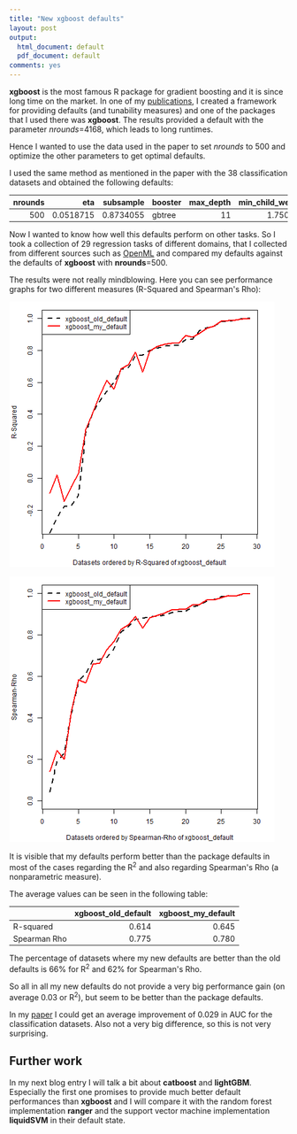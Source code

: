 ```yaml
---
title: "New xgboost defaults"
layout: post
output:
  html_document: default
  pdf_document: default
comments: yes
---
```


**xgboost** is the most famous R package for gradient boosting and it is since long time on the market. 
In one of my [publications](http://www.jmlr.org/papers/volume20/18-444/18-444.pdf), I created a framework for providing defaults (and tunability measures) 
and one of the packages that I used there was **xgboost**. The results provided a default with 
the parameter *nrounds*=4168, which leads to long runtimes. 

Hence I wanted to use the data used in the paper to set *nrounds* to 500 and optimize the other 
parameters to get optimal defaults. 

<!--excerpt-->

I used the same method as mentioned in the paper with the 38 classification datasets and obtained the following defaults:

| nrounds|       eta| subsample|booster | max_depth| min_child_weight| colsample_bytree| colsample_bylevel|
|-------:|---------:|---------:|:-------|---------:|----------------:|----------------:|-----------------:|
|     500| 0.0518715| 0.8734055|gbtree  |        11|         1.750185|        0.7126651|         0.6375492|

Now I wanted to know how well this defaults perform on other tasks. So I took a collection of 29 regression tasks of different 
domains, that I collected from different sources such as [OpenML](https://www.openml.org/) and compared my 
defaults against the defaults of **xgboost** with **nrounds**=500. 

The results were not really mindblowing. Here you can see performance graphs for two different measures (R-Squared and Spearman's Rho):

![graphic](/images/xgboost_500_rsq_results.png "graphic")

![graphic](/images/xgboost_500_spearman_results.png "graphic")

It is visible that my defaults perform better than the package defaults in most of the cases regarding the R$^2$ and also regarding 
Spearman's Rho (a nonparametric measure). 

The average values can be seen in the following table:

|             | xgboost_old_default| xgboost_my_default|
|:------------|-------------------:|------------------:|
|R-squared    |               0.614|              0.645|
|Spearman Rho |               0.775|              0.780|

The percentage of datasets where my new defaults are better than the old defaults is 66% for R$^2$ and 62% for Spearman's Rho. 

So all in all my new defaults do not provide a very big performance gain (on average 0.03 or R$^2$), but seem to be better 
than the package defaults. 

In my [paper](http://www.jmlr.org/papers/volume20/18-444/18-444.pdf) I could get an average improvement of 0.029 in AUC
for the classification datasets. Also not a very big difference, so this is not very surprising. 

## Further work

In my next blog entry I will talk a bit about **catboost** and **lightGBM**. 
Especially the first one promises to provide much better default performances than **xgboost** and I will compare it with the random forest 
implementation **ranger** and the support vector machine implementation **liquidSVM** in their default state. 
